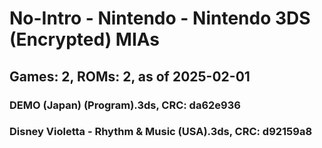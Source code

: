 # No-Intro - Nintendo - Nintendo 3DS (Encrypted) MIAs
## Games: 2, ROMs: 2, as of 2025-02-01
### DEMO (Japan) (Program).3ds, CRC: da62e936
### Disney Violetta - Rhythm & Music (USA).3ds, CRC: d92159a8
